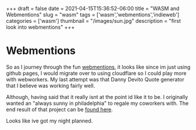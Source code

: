 +++
draft = false
date = 2021-04-15T15:36:52-06:00
title = "WASM and Webmentions"
slug = "wasm"
tags = ['wasm','webmentions','indieweb']
categories = ['wasm']
thumbnail = "/images/sun.jpg"
description = "first look into webmentions"
+++

# Webmentions

So as I journey through the fun [webmentions](https://indieweb.org/Webmention), it looks like since im
just using github pages, I would migrate over to using cloudflare so I could play more with webworkers.
My last attempt was that Danny Devito Quote generator that I believe was working fairly well.

Although, having said that it really isnt at the point id like it to be. I originally wanted an "always sunny in philadelphia"
to regale my coworkers with. The end result of that project can be [found here](https://danny-devito.acererak.workers.dev/).

Looks like ive got my night planned.